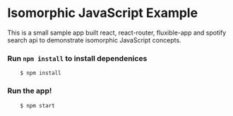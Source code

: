 Isomorphic JavaScript Example
===================

This is a small sample app built react, react-router, fluxible-app and spotify search api to demonstrate isomorphic JavaScript concepts.

### Run `npm install` to install dependenices
		$ npm install

### Run the app!
		$ npm start

